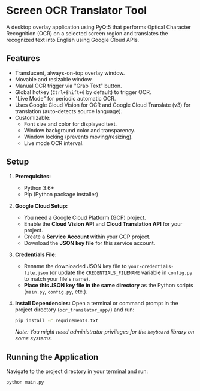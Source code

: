 # Screen OCR Translator Tool

A desktop overlay application using PyQt5 that performs Optical Character Recognition (OCR) on a selected screen region and translates the recognized text into English using Google Cloud APIs.

## Features

* Translucent, always-on-top overlay window.
* Movable and resizable window.
* Manual OCR trigger via "Grab Text" button.
* Global hotkey (`Ctrl+Shift+G` by default) to trigger OCR.
* "Live Mode" for periodic automatic OCR.
* Uses Google Cloud Vision for OCR and Google Cloud Translate (v3) for translation (auto-detects source language).
* Customizable:
    * Font size and color for displayed text.
    * Window background color and transparency.
    * Window locking (prevents moving/resizing).
    * Live mode OCR interval.

## Setup

1.  **Prerequisites:**
    * Python 3.6+
    * Pip (Python package installer)

2.  **Google Cloud Setup:**
    * You need a Google Cloud Platform (GCP) project.
    * Enable the **Cloud Vision API** and **Cloud Translation API** for your project.
    * Create a **Service Account** within your GCP project.
    * Download the **JSON key file** for this service account.

3.  **Credentials File:**
    * Rename the downloaded JSON key file to `your-credentials-file.json` (or update the `CREDENTIALS_FILENAME` variable in `config.py` to match your file's name).
    * **Place this JSON key file in the same directory** as the Python scripts (`main.py`, `config.py`, etc.).

4.  **Install Dependencies:**
    Open a terminal or command prompt in the project directory (`ocr_translator_app/`) and run:
    ```bash
    pip install -r requirements.txt
    ```
    *Note: You might need administrator privileges for the `keyboard` library on some systems.*

## Running the Application

Navigate to the project directory in your terminal and run:

```bash
python main.py